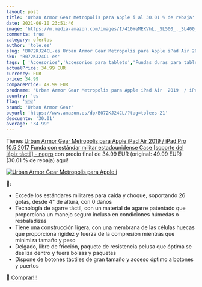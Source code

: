 ```yaml
---
layout: post
title: 'Urban Armor Gear Metropolis para Apple i al 30.01 % de rebaja'
date: 2021-06-10 23:51:46
image: 'https://m.media-amazon.com/images/I/410YeMEKVhL._SL500_._SL400_.jpg'
comments: true
category: ofertas
author: 'tole.es'
slug: 'B072KJ24CL-es Urban Armor Gear Metropolis para Apple iPad Air 2019 /...'
sku: 'B072KJ24CL-es'
tags: [ 'Accesorios','Accesorios para tablets','Fundas duras para tablets','Fundas para tablets','Informática','apple','urban armor gear', ]
actualPrice: 34.99 EUR
currency: EUR
price: 34.99
comparePrice: 49.99 EUR
prodname: 'Urban Armor Gear Metropolis para Apple iPad Air  2019  / iPad Pro 10.5  2017  Funda con estándar militar estadounidense Case [soporte del lápiz táctil] - negro'
country: 'es'
flag: '🇪🇸'
brand: 'Urban Armor Gear'
buyurl: 'https://www.amazon.es/dp/B072KJ24CL/?tag=tolees-21'
descuento: '30.01'
average: '34.99'
---
```


Tienes [Urban Armor Gear Metropolis para Apple iPad Air  2019  / iPad Pro 10.5  2017  Funda con estándar militar estadounidense Case [soporte del lápiz táctil] - negro](https://www.amazon.es/dp/B072KJ24CL/?tag=tolees-21) con precio final de  34.99 EUR (original: 49.99 EUR) (30.01 %  de rebaja) aqui!

[![Urban Armor Gear Metropolis para Apple i](https://m.media-amazon.com/images/I/410YeMEKVhL._SL500_._SL400_.jpg)](https://www.amazon.es/dp/B072KJ24CL/?tag=tolees-21)

🔎:

- Excede los estándares militares para caída y choque, soportando 26 gotas, desde 4" de altura, con 0 daños
- Tecnología de agarre táctil, con un material de agarre patentado que proporciona un manejo seguro incluso en condiciones húmedas o resbaladizas
- Tiene una construcción ligera, con una membrana de las células huecas que proporciona rigidez y fuerza de la compresión mientras que minimiza tamaño y peso
- Delgado, libre de fricción, paquete de resistencia pelusa que óptima se desliza dentro y fuera bolsas y paquetes
- Dispone de botones táctiles de gran tamaño y acceso óptimo a botones y puertos

[🛒 Comprar!!!](https://www.amazon.es/dp/B072KJ24CL/?tag=tolees-21)

